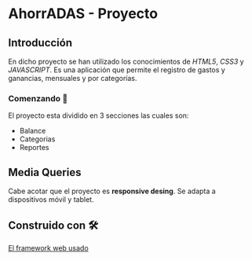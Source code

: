 # AhorrADAS - Proyecto
## Introducción
En dicho proyecto se han utilizado los conocimientos de *HTML5*, *CSS3* y *JAVASCRIPT*. Es una aplicación que permite el registro de gastos y ganancias, mensuales y por categorías. 

### Comenzando 🚀
El proyecto esta dividido en 3 secciones las cuales son:
- Balance
- Categorias
- Reportes

## Media Queries
Cabe acotar que el proyecto es **responsive desing**.
Se adapta a dispositivos móvil y tablet. 

## Construido con 🛠️
[El framework web usado](https://bulma.io/documentation/)
